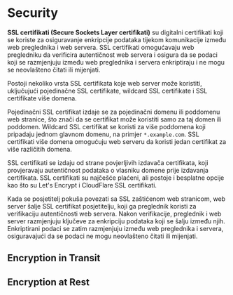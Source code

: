 # Security
**SSL certifikati (Secure Sockets Layer certifikati)** su digitalni certifikati koji se koriste za osiguravanje enkripcije podataka tijekom komunikacije između web preglednika i web servera. SSL certifikati omogućavaju web pregledniku da verificira autentičnost web servera i osigura da se podaci koji se razmjenjuju između web preglednika i servera enkriptiraju i ne mogu se neovlašteno čitati ili mijenjati.

Postoji nekoliko vrsta SSL certifikata koje web server može koristiti, uključujući pojedinačne SSL certifikate, wildcard SSL certifikate i SSL certifikate više domena.

Pojedinačni SSL certifikat izdaje se za pojedinačni domenu ili poddomenu web stranice, što znači da se certifikat može koristiti samo za taj domen ili poddomen. Wildcard SSL certifikat se koristi za više poddomena koji pripadaju jednom glavnom domenu, na primjer `*.example.com`. SSL certifikati više domena omogućuju web serveru da koristi jedan certifikat za više različitih domena.

SSL certifikati se izdaju od strane povjerljivih izdavača certifikata, koji provjeravaju autentičnost podataka o vlasniku domene prije izdavanja certifikata. SSL certifikati su najčešće plaćeni, ali postoje i besplatne opcije kao što su Let's Encrypt i CloudFlare SSL certifikati.

Kada se posjetitelj pokuša povezati sa SSL zaštićenom web stranicom, web server šalje SSL certifikat posjetitelju, koji ga preglednik koristi za verifikaciju autentičnosti web servera. Nakon verifikacije, preglednik i web server razmjenjuju ključeve za enkripciju podataka koji se šalju između njih. Enkriptirani podaci se zatim razmjenjuju između web preglednika i servera, osiguravajući da se podaci ne mogu neovlašteno čitati ili mijenjati.
## Encryption in Transit

## Encryption at Rest
